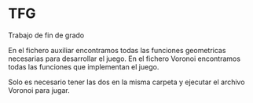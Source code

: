 # TFG
Trabajo de fin de grado


En el fichero auxiliar encontramos todas las funciones geometricas necesarias para desarrollar el juego.
En el fichero Voronoi encontramos todas las funciones que implementan el juego.

Solo es necesario tener las dos en la misma carpeta y ejecutar el archivo Voronoi para jugar.
